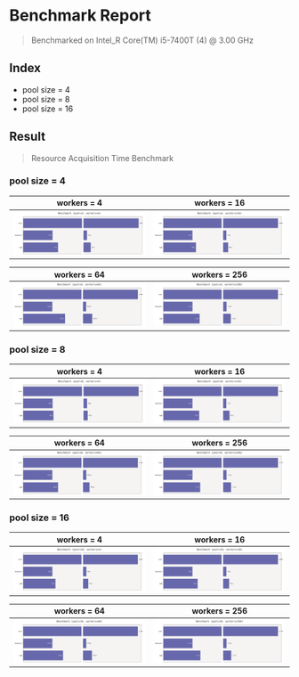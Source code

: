 # Benchmark Report

> Benchmarked on Intel_R Core(TM) i5-7400T (4) @ 3.00 GHz

## Index

- pool size = 4
- pool size = 8
- pool size = 16

## Result

> Resource Acquisition Time Benchmark

### pool size = 4

| workers = 4 | workers = 16 |
| ----------- | ----------- |
| ![p04_w004] | ![p04_w016] |

| workers = 64 | workers = 256 |
| ----------- | ----------- |
| ![p04_w064] | ![p04_w256] |

### pool size = 8

| workers = 4 | workers = 16 |
| ----------- | ------------ |
| ![p08_w004] | ![p08_w016]  |

| workers = 64 | workers = 256 |
| ------------ | ------------- |
| ![p08_w064]  | ![p08_w256]   |

### pool size = 16

| workers = 4 | workers = 16 |
| ----------- | ------------ |
| ![p16_w004] | ![p16_w016]  |

| workers = 64 | workers = 256 |
| ------------ | ------------- |
| ![p16_w064]  | ![p16_w256]   |

[p04_w004]: /results/benchmark_p04_w004.svg
[p04_w016]: /results/benchmark_p04_w016.svg
[p04_w064]: /results/benchmark_p04_w064.svg
[p04_w256]: /results/benchmark_p04_w256.svg
[p08_w004]: /results/benchmark_p08_w004.svg
[p08_w016]: /results/benchmark_p08_w016.svg
[p08_w064]: /results/benchmark_p08_w064.svg
[p08_w256]: /results/benchmark_p08_w256.svg
[p16_w004]: /results/benchmark_p16_w004.svg
[p16_w016]: /results/benchmark_p16_w016.svg
[p16_w064]: /results/benchmark_p16_w064.svg
[p16_w256]: /results/benchmark_p16_w256.svg
